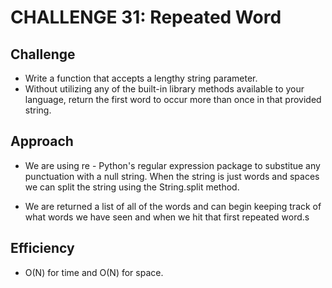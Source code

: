 # CHALLENGE 31: Repeated Word

## Challenge

- Write a function that accepts a lengthy string parameter.
- Without utilizing any of the built-in library methods available to your language, return the first word to occur more than once in that provided string.

## Approach

- We are using re - Python's regular expression package to substitue any punctuation with a null string. When the string is just words and spaces we can split the string using the String.split method.

- We are returned a list of all of the words and can begin keeping track of what words we have seen and when we hit that first repeated word.s

## Efficiency

- O(N) for time and O(N) for space.
